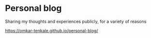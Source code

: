 # Personal blog

Sharing my thoughts and experiences publicly, for a variety of reasons

https://omkar-tenkale.github.io/personal-blog/
